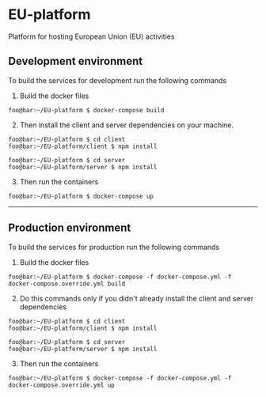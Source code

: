 # EU-platform

Platform for hosting European Union (EU) activities

## Development environment

To build the services for development run the following commands

1. Build the docker files

```console
foo@bar:~/EU-platform $ docker-compose build
```

2. Then install the client and server dependencies on your machine.

```console
foo@bar:~/EU-platform $ cd client
foo@bar:~/EU-platform/client $ npm install

foo@bar:~/EU-platform $ cd server
foo@bar:~/EU-platform/server $ npm install
```

3. Then run the containers

```console
foo@bar:~/EU-platform $ docker-compose up
```

---

## Production environment

To build the services for production run the following commands

1. Build the docker files

```console
foo@bar:~/EU-platform $ docker-compose -f docker-compose.yml -f docker-compose.override.yml build
```

2. Do this commands only if you didn't already install the client and server dependencies

```console
foo@bar:~/EU-platform $ cd client
foo@bar:~/EU-platform/client $ npm install

foo@bar:~/EU-platform $ cd server
foo@bar:~/EU-platform/server $ npm install
```

3. Then run the containers

```console
foo@bar:~/EU-platform $ docker-compose -f docker-compose.yml -f docker-compose.override.yml up
```
